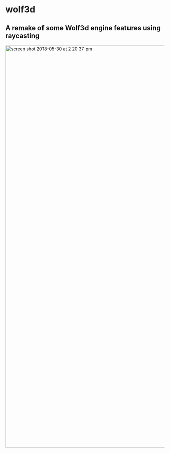 # wolf3d
## A remake of some Wolf3d engine features using raycasting

<img width="1274" alt="screen shot 2018-05-30 at 2 20 37 pm" src="https://user-images.githubusercontent.com/18608979/40748703-255d2c60-6416-11e8-930e-b643a97341c3.png">
